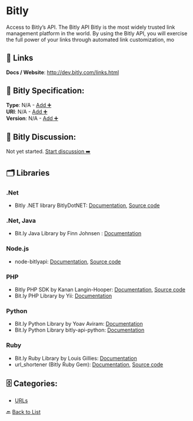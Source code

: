 # Bitly

Access to Bitly’s API.  The Bitly API Bitly is the most widely trusted link management platform in the world. By using the Bitly API, you will exercise the full power of your links through automated link customization, mo

##  🔗 Links
**Docs / Website**: http://dev.bitly.com/links.html

## 🧬 Bitly Specification:
**Type**: N/A - [Add ➕](https://github.com/apis-list/apis-list/edit/main/apis.yaml#1697)  
**URI**: N/A - [Add ➕](https://github.com/apis-list/apis-list/edit/main/apis.yaml#1697)  
**Version**: N/A - [Add ➕](https://github.com/apis-list/apis-list/edit/main/apis.yaml#1697)

## 💬 Bitly Discussion:
Not yet started. [Start discussion ➡️](https://github.com/apis-list/apis-list/discussions/new)

## 🗂️ Libraries
### .Net
- Bitly .NET library BitlyDotNET: [Documentation](http://dev.bitly.com/code_libraries.html), [Source code](https://code.google.com/p/bitly-dot-net/)
### .Net, Java
-  Bit.ly Java Library by Finn Johnsen : [Documentation](https://github.com/finnjohnsen/BitlyAndroid)
### Node.js
- node-bitlyapi: [Documentation](https://www.npmjs.org/package/node-bitlyapi), [Source code](https://github.com/nkirby/node-bitlyapi)
### PHP
- Bitly PHP SDK by Kanan Langin-Hooper: [Documentation](https://packagist.org/packages/kananlanginhooper/bitly-api-php), [Source code](https://github.com/kananlanginhooper/bitly-api-php)
- Bit.ly PHP Library by Yii: [Documentation](http://www.yiiframework.com/extension/bitly-url-shortener)
### Python
- Bit.ly Python Library by Yoav Aviram: [Documentation](https://code.google.com/p/python-bitly/)
- Bit.ly Python Library bitly-api-python: [Documentation](https://github.com/bitly/bitly-api-python)
### Ruby
- Bit.ly Ruby Library by Louis Gillies: [Documentation](https://github.com/playgood/get_shorty)
- url_shortener (Bitly Ruby Gem): [Documentation](http://rdoc.info/github/nas/url_shortener), [Source code](https://github.com/nas/url_shortener)


## 🗄️ Categories:
- [URLs](https://github.com/apis-list/apis-list#urls-)

🔙  [Back to List](https://github.com/apis-list/apis-list)
